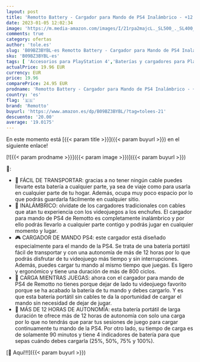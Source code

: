 ```yaml
---
layout: post
title: 'Remotto Battery - Cargador para Mando de PS4 Inalámbrico - +12 Horas de Autonomía - Batería Portatil Fácil de Transportar - Sin Cables  Juega Mientras Carga - Larga Duración'
date: 2023-01-05 12:02:34
image: 'https://m.media-amazon.com/images/I/21rpa2majcL._SL500_._SL400_.jpg'
comments: true
category: ofertas
author: 'tole.es'
slug: 'B09BZ3BYBL-es Remotto Battery - Cargador para Mando de PS4 Inalámbrico -...'
sku: 'B09BZ3BYBL-es'
tags: [ 'Accesorios para PlayStation 4','Baterías y cargadores para PlayStation 4','Cargadores para PlayStation 4','Hardware y juegos para PlayStation 4','Videojuegos','ps4','remotto','🇪🇸', ]
actualPrice: 19.96 EUR
currency: EUR
price: 19.96
comparePrice: 24.95 EUR
prodname: 'Remotto Battery - Cargador para Mando de PS4 Inalámbrico - +12 Horas de Autonomía - Batería Portatil Fácil de Transportar - Sin Cables  Juega Mientras Carga - Larga Duración'
country: 'es'
flag: '🇪🇸'
brand: 'Remotto'
buyurl: 'https://www.amazon.es/dp/B09BZ3BYBL/?tag=tolees-21'
descuento: '20.00'
average: '19.0175'
---
```


En este momento está [{{< param title >}}]({{< param buyurl >}}) en el siguiente enlace!

[![{{< param prodname >}}]({{< param image >}})]({{< param buyurl >}})

🔎:

- 💯 FÁCIL DE TRANSPORTAR: gracias a no tener ningún cable puedes llevarte esta batería a cualquier parte, ya sea de viaje como para usarla en cualquier parte de tu hogar. Además, ocupa muy poco espacio por lo que podrás guardarla fácilmente en cualquier sitio.
- 📡 INALÁMBRICO: olvídate de los cargadores tradicionales con cables que atan tu experiencia con los videojuegos a los enchufes. El cargador para mando de PS4 de Remotto es completamente inalámbrico y por ello podrás llevarlo a cualquier parte contigo y podrás jugar en cualquier momento y lugar.
- 🎮 CARGADOR DE MANDO PS4: este cargador está diseñado especialmente para el mando de la PS4. Se trata de una batería portátil fácil de transportar y con una autonomía de más de 12 horas por lo que podrás disfrutar de tu videojuego más tiempo y sin interrupciones. Además, puedes cargar tu mando al mismo tiempo que juegas. Es ligero y ergonómico y tiene una duración de más de 800 ciclos.
- 🪫 CARGA MIENTRAS JUEGAS: ahora con el cargador para mando de PS4 de Remotto no tienes porque dejar de lado tu videojuego favorito porque se ha acabado la batería de tu mando y debes cargarlo. Y es que esta batería portátil sin cables te da la oportunidad de cargar el mando sin necesidad de dejar de jugar.
- 🔋 MÁS DE 12 HORAS DE AUTONOMÍA: esta batería portátil de larga duración te ofrece más de 12 horas de autonomía con solo una carga por lo que no tendrás que parar tus sesiones de juego para cargar continuamente tu mando de la PS4. Por otro lado, su tiempo de carga es de solamente 90 minutos y tiene 4 indicadores de batería para que sepas cuándo debes cargarla (25%, 50%, 75% y 100%).

[🛒 Aquí!!!]({{< param buyurl >}})
